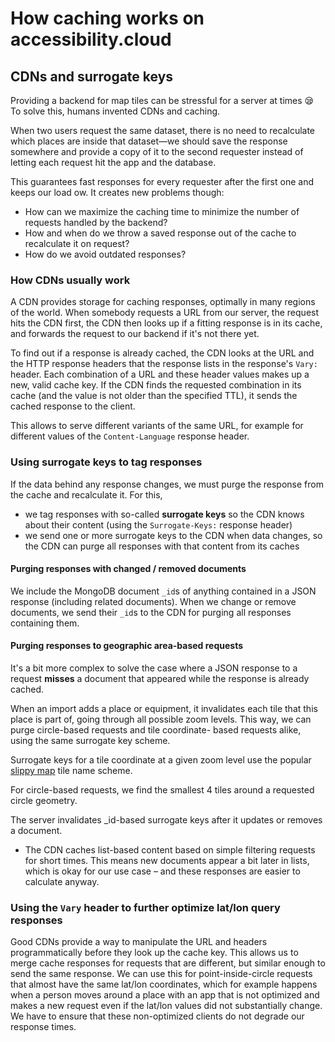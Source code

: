# How caching works on accessibility.cloud

## CDNs and surrogate keys

Providing a backend for map tiles can be stressful for a server at times 😪 To solve this, humans
invented CDNs and caching.

When two users request the same dataset, there is no need to recalculate which places are inside that
dataset—we should save the response somewhere and provide a copy of it to the second
requester instead of letting each request hit the app and the database.

This guarantees fast responses for every requester after the first one and keeps our load ow. It
creates new problems though:

- How can we maximize the caching time to minimize the number of requests handled by the backend?
- How and when do we throw a saved response out of the cache to recalculate it on request?
- How do we avoid outdated responses?

### How CDNs usually work

A CDN provides storage for caching responses, optimally in many regions of the world. When somebody
requests a URL from our server, the request hits the CDN first, the CDN then looks up if a fitting
response is in its cache, and forwards the request to our backend if it's not there yet.

To find out if a response is already cached, the CDN looks at the URL and the HTTP response headers
that the response lists in the response's `Vary:` header. Each combination of a URL and these header
values makes up a new, valid cache key. If the CDN finds the requested combination in its cache (and
the value is not older than the specified TTL), it sends the cached response to the client.

This allows to serve different variants of the same URL, for example for different values of
the `Content-Language` response header.

### Using surrogate keys to tag responses

If the data behind any response changes, we must purge the response from the cache and recalculate
it. For this,

- we tag responses with so-called **surrogate keys** so the CDN knows about their content (using
  the `Surrogate-Keys:` response header)
- we send one or more surrogate keys to the CDN when data changes, so the CDN can purge all
  responses with that content from its caches

#### Purging responses with changed / removed documents

We include the MongoDB document `_id`s of anything contained in a JSON response (including related
documents). When we change or remove documents, we send their `_id`s to the CDN for purging all
responses containing them.

#### Purging responses to geographic area-based requests

It's a bit more complex to solve the case where a JSON response to a request **misses** a document
that appeared while the response is already cached.

When an import adds a place or equipment, it invalidates each tile that this place is part of, going
through all possible zoom levels. This way, we can purge circle-based requests and tile coordinate-
based requests alike, using the same surrogate key scheme.

Surrogate keys for a tile coordinate at a given zoom level use the popular
[slippy map](https://wiki.openstreetmap.org/wiki/Slippy_map_tilenames) tile name scheme.

For circle-based requests, we find the smallest 4 tiles around a requested circle geometry.

The server invalidates _id-based surrogate keys after it updates or removes a document.


- The CDN caches list-based content based on simple filtering requests for short times. This means
  new documents appear a bit later in lists, which is okay for our use case – and these responses
  are easier to calculate anyway.

### Using the `Vary` header to further optimize lat/lon query responses

Good CDNs provide a way to manipulate the URL and headers programmatically before they look up the
cache key. This allows us to merge cache responses for requests that are different, but similar
enough to send the same response. We can use this for point-inside-circle requests that almost have
the same lat/lon coordinates, which for example happens when a person moves around a place with an
app that is not optimized and makes a new request even if the lat/lon values did not substantially
change. We have to ensure that these non-optimized clients do not degrade our response times.
